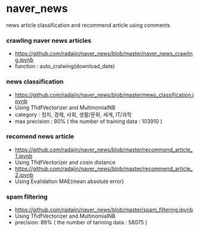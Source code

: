 # naver_news
news article classification and recommend article using comments

### crawling naver news articles
- https://github.com/radajin/naver_news/blob/master/naver_news_crawling.ipynb
- function : auto_cralwing(download_date)

### news classification 
- https://github.com/radajin/naver_news/blob/master/news_classification.ipynb
- Using TfidfVectorizer and MultinomialNB
- category : 정치, 경제, 사회, 생활/문화, 세계, IT/과학
- max precision : 90% ( the number of training data : 103910 )

### recomend news article
- https://github.com/radajin/naver_news/blob/master/recommend_article_1.ipynb
- Using TfidfVectorizer and cosin distance
- https://github.com/radajin/naver_news/blob/master/recommend_article_2.ipynb
- Using Evalidation MAE(mean absolute error)

### spam filtering
- https://github.com/radajin/naver_news/blob/master/spam_filtering.ipynb
- Using TfidfVectorizer and MultinomialNB
- precision: 89% ( the number of tarining data : 58075 )


